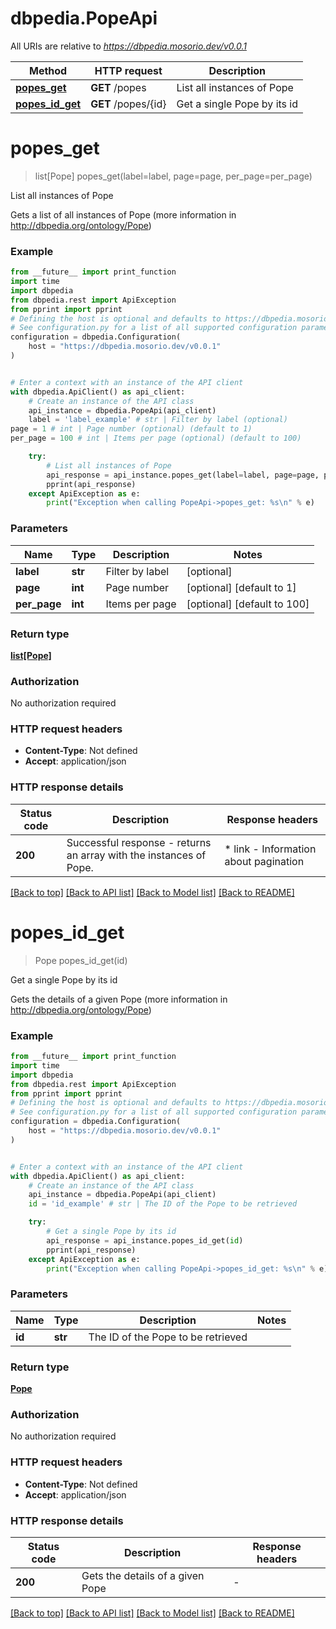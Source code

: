 # dbpedia.PopeApi

All URIs are relative to *https://dbpedia.mosorio.dev/v0.0.1*

Method | HTTP request | Description
------------- | ------------- | -------------
[**popes_get**](PopeApi.md#popes_get) | **GET** /popes | List all instances of Pope
[**popes_id_get**](PopeApi.md#popes_id_get) | **GET** /popes/{id} | Get a single Pope by its id


# **popes_get**
> list[Pope] popes_get(label=label, page=page, per_page=per_page)

List all instances of Pope

Gets a list of all instances of Pope (more information in http://dbpedia.org/ontology/Pope)

### Example

```python
from __future__ import print_function
import time
import dbpedia
from dbpedia.rest import ApiException
from pprint import pprint
# Defining the host is optional and defaults to https://dbpedia.mosorio.dev/v0.0.1
# See configuration.py for a list of all supported configuration parameters.
configuration = dbpedia.Configuration(
    host = "https://dbpedia.mosorio.dev/v0.0.1"
)


# Enter a context with an instance of the API client
with dbpedia.ApiClient() as api_client:
    # Create an instance of the API class
    api_instance = dbpedia.PopeApi(api_client)
    label = 'label_example' # str | Filter by label (optional)
page = 1 # int | Page number (optional) (default to 1)
per_page = 100 # int | Items per page (optional) (default to 100)

    try:
        # List all instances of Pope
        api_response = api_instance.popes_get(label=label, page=page, per_page=per_page)
        pprint(api_response)
    except ApiException as e:
        print("Exception when calling PopeApi->popes_get: %s\n" % e)
```

### Parameters

Name | Type | Description  | Notes
------------- | ------------- | ------------- | -------------
 **label** | **str**| Filter by label | [optional] 
 **page** | **int**| Page number | [optional] [default to 1]
 **per_page** | **int**| Items per page | [optional] [default to 100]

### Return type

[**list[Pope]**](Pope.md)

### Authorization

No authorization required

### HTTP request headers

 - **Content-Type**: Not defined
 - **Accept**: application/json

### HTTP response details
| Status code | Description | Response headers |
|-------------|-------------|------------------|
**200** | Successful response - returns an array with the instances of Pope. |  * link - Information about pagination <br>  |

[[Back to top]](#) [[Back to API list]](../README.md#documentation-for-api-endpoints) [[Back to Model list]](../README.md#documentation-for-models) [[Back to README]](../README.md)

# **popes_id_get**
> Pope popes_id_get(id)

Get a single Pope by its id

Gets the details of a given Pope (more information in http://dbpedia.org/ontology/Pope)

### Example

```python
from __future__ import print_function
import time
import dbpedia
from dbpedia.rest import ApiException
from pprint import pprint
# Defining the host is optional and defaults to https://dbpedia.mosorio.dev/v0.0.1
# See configuration.py for a list of all supported configuration parameters.
configuration = dbpedia.Configuration(
    host = "https://dbpedia.mosorio.dev/v0.0.1"
)


# Enter a context with an instance of the API client
with dbpedia.ApiClient() as api_client:
    # Create an instance of the API class
    api_instance = dbpedia.PopeApi(api_client)
    id = 'id_example' # str | The ID of the Pope to be retrieved

    try:
        # Get a single Pope by its id
        api_response = api_instance.popes_id_get(id)
        pprint(api_response)
    except ApiException as e:
        print("Exception when calling PopeApi->popes_id_get: %s\n" % e)
```

### Parameters

Name | Type | Description  | Notes
------------- | ------------- | ------------- | -------------
 **id** | **str**| The ID of the Pope to be retrieved | 

### Return type

[**Pope**](Pope.md)

### Authorization

No authorization required

### HTTP request headers

 - **Content-Type**: Not defined
 - **Accept**: application/json

### HTTP response details
| Status code | Description | Response headers |
|-------------|-------------|------------------|
**200** | Gets the details of a given Pope |  -  |

[[Back to top]](#) [[Back to API list]](../README.md#documentation-for-api-endpoints) [[Back to Model list]](../README.md#documentation-for-models) [[Back to README]](../README.md)

